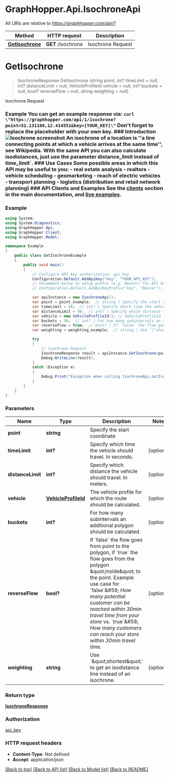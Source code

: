 # GraphHopper.Api.IsochroneApi

All URIs are relative to *https://graphhopper.com/api/1*

Method | HTTP request | Description
------------- | ------------- | -------------
[**GetIsochrone**](IsochroneApi.md#getisochrone) | **GET** /isochrone | Isochrone Request

<a name="getisochrone"></a>
# **GetIsochrone**
> IsochroneResponse GetIsochrone (string point, int? timeLimit = null, int? distanceLimit = null, VehicleProfileId vehicle = null, int? buckets = null, bool? reverseFlow = null, string weighting = null)

Isochrone Request

### Example You can get an example response via:  ``` curl \"https://graphhopper.com/api/1/isochrone?point=51.131108,12.414551&key=[YOUR_KEY]\" ```  Don't forget to replace the placeholder with your own key.  ### Introduction ![Isochrone screenshot](./img/isochrone-example.png)  An isochrone of a location is ''a line connecting points at which a vehicle arrives at the same time'', see Wikipedia. With the same API you can also calculate isodistances, just use the parameter distance_limit instead of time_limit`.  ### Use Cases Some possible areas in which this API may be useful to you:  - real estate analysis - realtors - vehicle scheduling - geomarketing - reach of electric vehicles - transport planning - logistics (distribution and retail network planning)  ### API Clients and Examples See the [clients](#section/API-Clients) section in the main documentation, and [live examples](https://graphhopper.com/api/1/examples/#isochrone). 

### Example
```csharp
using System;
using System.Diagnostics;
using GraphHopper.Api;
using GraphHopper.Client;
using GraphHopper.Model;

namespace Example
{
    public class GetIsochroneExample
    {
        public void main()
        {
            // Configure API key authorization: api_key
            Configuration.Default.AddApiKey("key", "YOUR_API_KEY");
            // Uncomment below to setup prefix (e.g. Bearer) for API key, if needed
            // Configuration.Default.AddApiKeyPrefix("key", "Bearer");

            var apiInstance = new IsochroneApi();
            var point = point_example;  // string | Specify the start coordinate
            var timeLimit = 56;  // int? | Specify which time the vehicle should travel. In seconds. (optional) 
            var distanceLimit = 56;  // int? | Specify which distance the vehicle should travel. In meters. (optional) 
            var vehicle = new VehicleProfileId(); // VehicleProfileId | The vehicle profile for which the route should be calculated.  (optional) 
            var buckets = 56;  // int? | For how many subintervals an additional polygon should be calculated. (optional) 
            var reverseFlow = true;  // bool? | If `false` the flow goes from point to the polygon, if `true` the flow goes from the polygon \"inside\" to the point. Example use case for `false`&#58; *How many potential customer can be reached within 30min travel time from your store* vs. `true`&#58; *How many customers can reach your store within 30min travel time.*  (optional) 
            var weighting = weighting_example;  // string | Use `\"shortest\"` to get an isodistance line instead of an isochrone. (optional) 

            try
            {
                // Isochrone Request
                IsochroneResponse result = apiInstance.GetIsochrone(point, timeLimit, distanceLimit, vehicle, buckets, reverseFlow, weighting);
                Debug.WriteLine(result);
            }
            catch (Exception e)
            {
                Debug.Print("Exception when calling IsochroneApi.GetIsochrone: " + e.Message );
            }
        }
    }
}
```

### Parameters

Name | Type | Description  | Notes
------------- | ------------- | ------------- | -------------
 **point** | **string**| Specify the start coordinate | 
 **timeLimit** | **int?**| Specify which time the vehicle should travel. In seconds. | [optional] 
 **distanceLimit** | **int?**| Specify which distance the vehicle should travel. In meters. | [optional] 
 **vehicle** | [**VehicleProfileId**](VehicleProfileId.md)| The vehicle profile for which the route should be calculated.  | [optional] 
 **buckets** | **int?**| For how many subintervals an additional polygon should be calculated. | [optional] 
 **reverseFlow** | **bool?**| If &#x60;false&#x60; the flow goes from point to the polygon, if &#x60;true&#x60; the flow goes from the polygon \&quot;inside\&quot; to the point. Example use case for &#x60;false&#x60;&amp;#58; *How many potential customer can be reached within 30min travel time from your store* vs. &#x60;true&#x60;&amp;#58; *How many customers can reach your store within 30min travel time.*  | [optional] 
 **weighting** | **string**| Use &#x60;\&quot;shortest\&quot;&#x60; to get an isodistance line instead of an isochrone. | [optional] 

### Return type

[**IsochroneResponse**](IsochroneResponse.md)

### Authorization

[api_key](../README.md#api_key)

### HTTP request headers

 - **Content-Type**: Not defined
 - **Accept**: application/json

[[Back to top]](#) [[Back to API list]](../README.md#documentation-for-api-endpoints) [[Back to Model list]](../README.md#documentation-for-models) [[Back to README]](../README.md)
